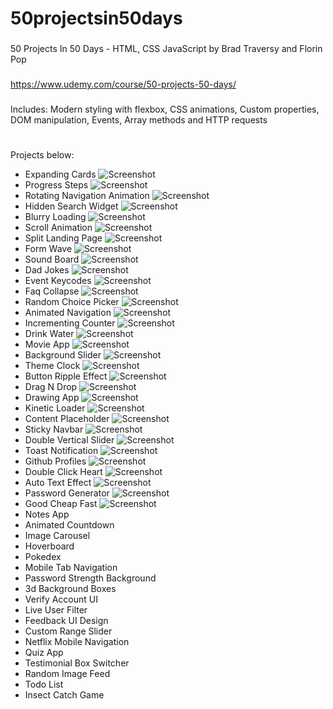 # 50projectsin50days

###

50 Projects In 50 Days - HTML, CSS JavaScript by Brad Traversy and Florin Pop

###

https://www.udemy.com/course/50-projects-50-days/

###

Includes: Modern styling with flexbox, CSS animations, Custom properties, DOM manipulation, Events, Array methods and HTTP requests

#

Projects below:

- Expanding Cards
  ![Screenshot](screenshots/01.png)
- Progress Steps
  ![Screenshot](screenshots/02.png)
- Rotating Navigation Animation
  ![Screenshot](screenshots/03.png)
- Hidden Search Widget
  ![Screenshot](screenshots/04.png)
- Blurry Loading
  ![Screenshot](screenshots/05.png)
- Scroll Animation
  ![Screenshot](screenshots/06.png)
- Split Landing Page
  ![Screenshot](screenshots/07.png)
- Form Wave
  ![Screenshot](screenshots/08.png)
- Sound Board
  ![Screenshot](screenshots/09.png)
- Dad Jokes
  ![Screenshot](screenshots/10.png)
- Event Keycodes
  ![Screenshot](screenshots/11.png)
- Faq Collapse
  ![Screenshot](screenshots/12.png)
- Random Choice Picker
  ![Screenshot](screenshots/13.png)
- Animated Navigation
  ![Screenshot](screenshots/14.png)
- Incrementing Counter
  ![Screenshot](screenshots/15.png)
- Drink Water
  ![Screenshot](screenshots/16.png)
- Movie App
  ![Screenshot](screenshots/17.png)
- Background Slider
  ![Screenshot](screenshots/18.png)
- Theme Clock
  ![Screenshot](screenshots/19.png)
- Button Ripple Effect
  ![Screenshot](screenshots/20.png)
- Drag N Drop
  ![Screenshot](screenshots/21.png)
- Drawing App
  ![Screenshot](screenshots/22.png)
- Kinetic Loader
  ![Screenshot](screenshots/23.png)
- Content Placeholder
  ![Screenshot](screenshots/24.png)
- Sticky Navbar
  ![Screenshot](screenshots/25.png)
- Double Vertical Slider
  ![Screenshot](screenshots/26.png)
- Toast Notification
  ![Screenshot](screenshots/27.png)
- Github Profiles
  ![Screenshot](screenshots/28.png)
- Double Click Heart
  ![Screenshot](screenshots/29.png)
- Auto Text Effect
  ![Screenshot](screenshots/30.png)
- Password Generator
  ![Screenshot](screenshots/31.png)
- Good Cheap Fast
  ![Screenshot](screenshots/32.png)
- Notes App
- Animated Countdown
- Image Carousel
- Hoverboard
- Pokedex
- Mobile Tab Navigation
- Password Strength Background
- 3d Background Boxes
- Verify Account UI
- Live User Filter
- Feedback UI Design
- Custom Range Slider
- Netflix Mobile Navigation
- Quiz App
- Testimonial Box Switcher
- Random Image Feed
- Todo List
- Insect Catch Game
